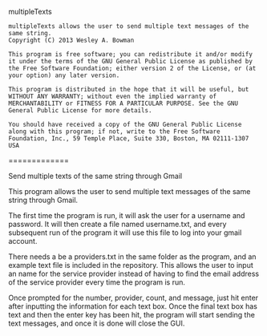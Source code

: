 multipleTexts

    multipleTexts allows the user to send multiple text messages of the same string.
    Copyright (C) 2013 Wesley A. Bowman

    This program is free software; you can redistribute it and/or modify it under the terms of the GNU General Public License as published by the Free Software Foundation; either version 2 of the License, or (at your option) any later version.

    This program is distributed in the hope that it will be useful, but WITHOUT ANY WARRANTY; without even the implied warranty of MERCHANTABILITY or FITNESS FOR A PARTICULAR PURPOSE. See the GNU General Public License for more details.

    You should have received a copy of the GNU General Public License along with this program; if not, write to the Free Software Foundation, Inc., 59 Temple Place, Suite 330, Boston, MA 02111-1307 USA

=============

Send multiple texts of the same string through Gmail

This program allows the user to send multiple text messages of the same string through Gmail. 

The first time the program is run, it will ask the user for a username and password.
It will then create a file named username.txt, and every subsequent run of the program it will use this
file to log into your gmail account. 

There needs a be a providers.txt in the same folder as the program, and an example text file is included in the
repository. This allows the user to input an name for the service provider instead of having to 
find the email address of the service provider every time the program is run. 

Once prompted for the number, provider, count, and message, just hit enter after inputting the information for each 
text box. Once the final text box has text and then the enter key has been hit, the program will start sending the 
text messages, and once it is done will close the GUI.
